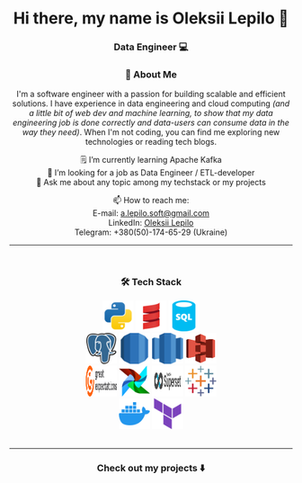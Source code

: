 <h1 align="center"> Hi there, my name is Oleksii Lepilo 👋 </h1>

<h3 align="center">Data Engineer 💻 </h3>

<div align="center">
<h3 align="center">🌟 About Me </h3>
I'm a software engineer with a passion for building scalable and efficient solutions. I have experience in data engineering and cloud computing <i>(and a little bit of web dev and machine learning, to show that my data engineering job is done correctly and data-users can consume data in the way they need)</i>. When I'm not coding, you can find me exploring new technologies or reading tech blogs.


<br>


🗒 I’m currently learning Apache Kafka \
👔 I’m looking for a job as Data Engineer / ETL-developer \
💬 Ask me about any topic among my techstack or my projects

📫 How to reach me: \
E-mail: [a.lepilo.soft@gmail.com](mailto:a.lepilo.soft@gmail.com) \
LinkedIn: [Oleksii Lepilo](https://www.linkedin.com/in/alepilo/) \
Telegram: +380(50)-174-65-29 (Ukraine)

</div>

<hr>

<br>

<div align="center">
<h3 align="center">🛠️ Tech Stack </h3>

<div align="center">
<img src="assets/python.svg" width="55" height="55" alt="Python" title="Python">
<img src="assets/scala.svg" width="55" height="55" alt="Scala" title="Scala">
<img src="assets/sql.svg" width="55" height="55" alt="SQL" title="SQL">
</div>

<div align="center">
<img src="assets/postgresql.svg" width="55" height="55" alt="PostgreSQL" title="PostgreSQL">
<img src="assets/rds.svg" width="55" height="55" alt="AWS RDS" title="AWS RDS">
<img src="assets/redshift.svg" width="55" height="55" alt="AWS Redshift" title="AWS Redshift">
<img src="assets/s3.svg" width="55" height="55" alt="AWS S3" title="AWS S3">
</div>


<div align="center">
<img src="assets/gx.svg" width="55" height="55" alt="Great Expectations" title="Great Expectations">
<img src="assets/airflow.svg" width="55" height="55" alt="Apache Airflow" title="Apache Airflow">
<img src="assets/superset.svg" width="55" height="55" alt="Apache Superset" title="Apache Superset">
<img src="assets/tableau.svg" width="55" height="55" alt="Tableau" title="Tableau">
</div>

<img src="assets/docker.svg" width="55" height="55" alt="Docker" title="Docker">
<img src="assets/terraform.svg" width="55" height="55" alt="Terraform" title="Terraform">
</div>
<br>


<hr>

<h3 align="center"> Check out my projects ⬇️</h3>
